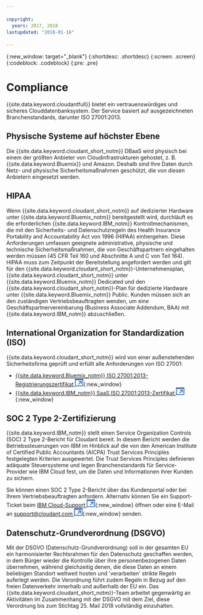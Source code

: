 ```yaml
---

copyright:
  years: 2017, 2018
lastupdated: "2018-01-16"

---
```


{:new_window: target="_blank"}
{:shortdesc: .shortdesc}
{:screen: .screen}
{:codeblock: .codeblock}
{:pre: .pre}

<!-- Acrolinx: 2017-04-28 -->

# Compliance

{{site.data.keyword.cloudantfull}} bietet ein vertrauenswürdiges und sicheres Clouddatenbanksystem.
Der Service basiert auf ausgezeichneten Branchenstandards,
darunter ISO 27001:2013.

## Physische Systeme auf höchster Ebene

Die {{site.data.keyword.cloudant_short_notm}} DBaaS wird physisch bei einem der größten
Anbieter von Cloudinfrastrukturen gehostet, z. B. {{site.data.keyword.Bluemix}} und Amazon.
Deshalb sind Ihre Daten durch Netz- und physische Sicherheitsmaßnahmen geschützt, die von diesen Anbietern eingesetzt werden.

## HIPAA

Wenn {{site.data.keyword.cloudant_short_notm}} auf dedizierter Hardware unter {{site.data.keyword.Bluemix_notm}}
bereitgestellt wird, durchläuft es die erforderlichen {{site.data.keyword.IBM_notm}} Kontrollmechanismen, die mit den Sicherheits- und Datenschutzregeln des Health Insurance Portability and Accountability Act von 1996 (HIPAA) einhergehen. Diese
Anforderungen umfassen geeignete administrative, physische und technische Sicherheitsmaßnahmen, die von Geschäftspartnern
eingehalten werden müssen (45 CFR Teil 160 und Abschnitte A und C von Teil 164). HIPAA muss zum Zeitpunkt der
Bereitstellung angefordert werden und gilt für den {{site.data.keyword.cloudant_short_notm}}-Unternehmensplan,
{{site.data.keyword.cloudant_short_notm}} unter {{site.data.keyword.Bluemix_notm}} Dedicated und
den {{site.data.keyword.cloudant_short_notm}}-Plan für dedizierte Hardware unter {{site.data.keyword.Bluemix_notm}} Public. Kunden
müssen sich an den zuständigen Vertriebsbeauftragten wenden, um eine Geschäftspartnervereinbarung
(Business Associate Addendum, BAA) mit {{site.data.keyword.IBM_notm}} abzuschließen.

## International Organization for Standardization (ISO)

{{site.data.keyword.cloudant_short_notm}} wird von einer außenstehenden Sicherheitsfirma geprüft und erfüllt alle Anforderungen von ISO 27001:

* [{{site.data.keyword.Bluemix_notm}} ISO 27001:2013-Registrierungszertifikat ![Symbol für externen Link](../images/launch-glyph.svg "Symbol für externen Link")](ftp://public.dhe.ibm.com/cloud/bluemix/compliance/Bluemix_ISO27K1_WWCert_2016.pdf){:new_window}
* [{{site.data.keyword.IBM_notm}} SaaS ISO 27001:2013-Zertifikat ![Symbol für externen Link](../images/launch-glyph.svg "Symbol für externen Link")](https://www-01.ibm.com/common/ssi/cgi-bin/ssialias?subtype=ST&infotype=SA&htmlfid=KUJ12445USEN&attachment=KUJ12445USEN.PDF){:new_window}

## SOC 2 Type 2-Zertifizierung

{{site.data.keyword.IBM_notm}} stellt einen Service Organization Controls (SOC) 2 Type 2-Bericht
für Cloudant bereit. In diesem Bericht werden die Betriebssteuerungen von IBM im Hinblick auf die von den
American Institute of Certified Public Accountants (AICPA) Trust Services Principles festgelegten Kriterien ausgewertet. 
Die Trust Services Principles definieren adäquate Steuersysteme und legen Branchenstandards für
Service-Provider wie IBM Cloud fest, um die Daten und Informationen ihrer Kunden zu sichern.

Sie können einen SOC 2 Type 2-Bericht über das Kundenportal oder bei Ihrem
Vertriebsbeauftragten anfordern. Alternativ können Sie ein Support-Ticket beim [IBM Cloud-Support ![Symbol für externen Link](../images/launch-glyph.svg "Symbol für externen Link")](https://www.ibm.com/cloud/support){:new_window}
öffnen oder eine E-Mail an [support@cloudant.com ![Symbol für externen Link](../images/launch-glyph.svg "Symbol für externen Link")](mailto:support@cloudant.com){:new_window} senden.

## Datenschutz-Grundverordnung (DSGVO) 

Mit der DSGVO (Datenschutz-Grundverordnung) soll in der gesamten EU ein harmonisierter Rechtsrahmen
für den Datenschutz geschaffen werden, in dem Bürger wieder die Kontrolle über ihre personenbezogenen Daten übernehmen,
während gleichzeitig denen, die diese Daten an einem beliebigen Standort weltweit hosten und 'verarbeiten' strikte Regeln auferlegt werden.
Die Verordnung führt zudem Regeln in Bezug auf den freien Datenverkehr innerhalb und außerhalb der EU ein.
Das {{site.data.keyword.cloudant_short_notm}}-Team arbeitet gegenwärtig an Aktivitäten im Zusammenhang mit der DSGVO mit dem Ziel,
diese Verordnung bis zum Stichtag 25. Mail 2018 vollständig einzuhalten.
